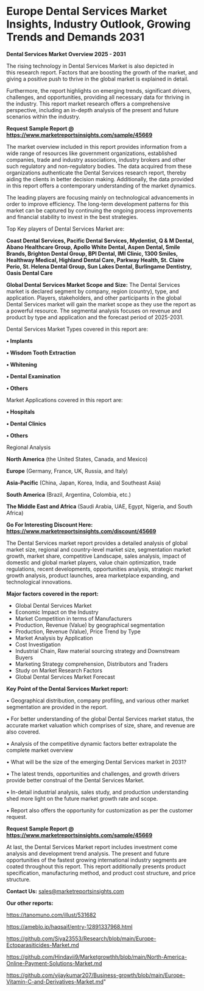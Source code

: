 # Europe Dental Services Market Insights, Industry Outlook, Growing Trends and Demands 2031

<Strong> Dental Services Market Overview 2025 - 2031</strong>

The rising technology in Dental Services Market is also depicted in this research report. Factors that are boosting the growth of the market, and giving a positive push to thrive in the global market is explained in detail.

Furthermore, the report highlights on emerging trends, significant drivers, challenges, and opportunities, providing all necessary data for thriving in the industry. This report market research offers a comprehensive perspective, including an in-depth analysis of the present and future scenarios within the industry.

<strong>Request Sample Report @ <a href=https://www.marketreportsinsights.com/sample/45669>https://www.marketreportsinsights.com/sample/45669</a></strong>

The market overview included in this report provides information from a wide range of resources like government organizations, established companies, trade and industry associations, industry brokers and other such regulatory and non-regulatory bodies. The data acquired from these organizations authenticate the Dental Services research report, thereby aiding the clients in better decision making. Additionally, the data provided in this report offers a contemporary understanding of the market dynamics.

The leading players are focusing mainly on technological advancements in order to improve efficiency. The long-term development patterns for this market can be captured by continuing the ongoing process improvements and financial stability to invest in the best strategies.

Top Key players of Dental Services Market are:

<strong>Coast Dental Services, Pacific Dental Services, Mydentist, Q & M Dental, Abano Healthcare Group, Apollo White Dental, Aspen Dental, Smile Brands, Brighton Dental Group, BPI Dental, IMI Clinic, 1300 Smiles, Healthway Medical, Highland Dental Care, Parkway Health, St. Claire Perio, St. Helena Dental Group, Sun Lakes Dental, Burlingame Dentistry, Oasis Dental Care</strong>

<strong><b>Global Dental Services Market Scope and Size:</b></strong>
The Dental Services market is declared segment by company, region (country), type, and application. Players, stakeholders, and other participants in the global Dental Services market will gain the market scope as they use the report as a powerful resource. The segmental analysis focuses on revenue and product by type and application and the forecast period of 2025-2031.

Dental Services Market Types covered in this report are:

<strong>•  Implants

•  Wisdom Tooth Extraction

•  Whitening

•  Dental Examination

•  Others</strong>

Market Applications covered in this report are:

<strong>•  Hospitals

•  Dental Clinics

•  Others</strong> 

Regional Analysis

<strong>North America</strong> (the United States, Canada, and Mexico)

<strong>Europe</strong> (Germany, France, UK, Russia, and Italy)

<strong>Asia-Pacific</strong> (China, Japan, Korea, India, and Southeast Asia)

<strong>South America</strong> (Brazil, Argentina, Colombia, etc.)

<strong>The Middle East and Africa</strong> (Saudi Arabia, UAE, Egypt, Nigeria, and South Africa)

<strong>Go For Interesting Discount Here: <a href=https://www.marketreportsinsights.com/discount/45669>https://www.marketreportsinsights.com/discount/45669</a></strong>

The Dental Services market report provides a detailed analysis of global market size, regional and country-level market size, segmentation market growth, market share, competitive Landscape, sales analysis, impact of domestic and global market players, value chain optimization, trade regulations, recent developments, opportunities analysis, strategic market growth analysis, product launches, area marketplace expanding, and technological innovations.

<strong><b>Major factors covered in the report:</b></strong>
<ul>
  <li>Global Dental Services Market </li>
  <li>Economic Impact on the Industry</li>
  <li>Market Competition in terms of Manufacturers</li>
  <li>Production, Revenue (Value) by geographical segmentation</li>
  <li>Production, Revenue (Value), Price Trend by Type</li>
  <li>Market Analysis by Application</li>
  <li>Cost Investigation</li>
  <li>Industrial Chain, Raw material sourcing strategy and Downstream Buyers</li>
  <li>Marketing Strategy comprehension, Distributors and Traders</li>
  <li>Study on Market Research Factors</li>
  <li>Global Dental Services Market Forecast</li>
</ul>

<strong><b>Key Point of the Dental Services Market report:</b></strong>

• Geographical distribution, company profiling, and various other market segmentation are provided in the report.

• For better understanding of the global Dental Services market status, the accurate market valuation which comprises of size, share, and revenue are also covered.

• Analysis of the competitive dynamic factors better extrapolate the complete market overview

• What will be the size of the emerging Dental Services market in 2031?

• The latest trends, opportunities and challenges, and growth drivers provide better construal of the Dental Services Market.

• In-detail industrial analysis, sales study, and production understanding shed more light on the future market growth rate and scope.

• Report also offers the opportunity for customization as per the customer request.

<strong>Request Sample Report @ <a href=https://www.marketreportsinsights.com/sample/45669>https://www.marketreportsinsights.com/sample/45669</a></strong>

At last, the Dental Services Market report includes investment come analysis and development trend analysis. The present and future opportunities of the fastest growing international industry segments are coated throughout this report. This report additionally presents product specification, manufacturing method, and product cost structure, and price structure.

<strong>Contact Us:</strong>
sales@marketreportsinsights.com

<strong>Our other reports:</strong>

<a href=https://tanomuno.com/illust/531682>https://tanomuno.com/illust/531682</a>

<a href=https://ameblo.jp/haqsaif/entry-12891337968.html>https://ameblo.jp/haqsaif/entry-12891337968.html</a>

<a href=https://github.com/Siya23553/Research/blob/main/Europe-Ectoparasiticides-Market.md>https://github.com/Siya23553/Research/blob/main/Europe-Ectoparasiticides-Market.md</a>

<a href=https://github.com/Hindavii9/Marketgrowthh/blob/main/North-America-Online-Payment-Solutions-Market.md>https://github.com/Hindavii9/Marketgrowthh/blob/main/North-America-Online-Payment-Solutions-Market.md</a>

<a href=https://github.com/vijaykumar207/Business-growth/blob/main/Europe-Vitamin-C-and-Derivatives-Market.md>https://github.com/vijaykumar207/Business-growth/blob/main/Europe-Vitamin-C-and-Derivatives-Market.md</a>"

